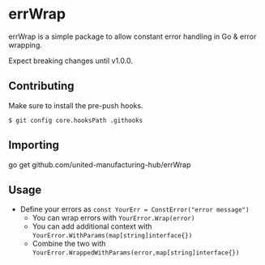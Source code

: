 # errWrap

errWrap is a simple package to allow constant error handling in Go & error wrapping. 

Expect breaking changes until v1.0.0.


## Contributing

Make sure to install the pre-push hooks.

    $ git config core.hooksPath .githooks

## Importing

   go get github.com/united-manufacturing-hub/errWrap

## Usage

 - Define your errors as `const YourErr = ConstError("error message")`
   - You can wrap errors with `YourError.Wrap(error)`
   - You can add additional context with `YourError.WithParams(map[string]interface{})`
   - Combine the two with `YourError.WrappedWithParams(error,map[string]interface{})`